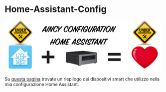 # Home-Assistant-Config

![header](/extras/img/header.png "header")

Su [questa pagina] trovate un riepilogo dei dispositivi smart che utilizzo nella mia configurazione Home Assistant.


[questa pagina]: <https://github.com/Aincy/Home-Assistant-Config/blob/master/Devices.md>
